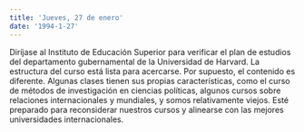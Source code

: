 ```yaml
---
title: 'Jueves, 27 de enero'
date: '1994-1-27'
---
```

Diríjase al Instituto de Educación Superior para verificar el plan de estudios del departamento gubernamental de la Universidad de Harvard. La estructura del curso está lista para acercarse. Por supuesto, el contenido es diferente. Algunas clases tienen sus propias características, como el curso de métodos de investigación en ciencias políticas, algunos cursos sobre relaciones internacionales y mundiales, y somos relativamente viejos. Esté preparado para reconsiderar nuestros cursos y alinearse con las mejores universidades internacionales.